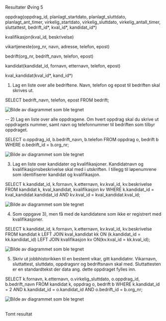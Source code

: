 Resultater Øving 5

oppdrag(oppdrag_id, planlagt_startdato, planlagt_sluttdato, planlagt_ant_timer, virkelig_startdato, virkelig_sluttdato, virkelig_antall_timer, sluttattest, bedrift_id\*, kval_id\*, kandidat_id\*)

kvalifikasjon(kval_id, beskrivelse)

vikartjeneste(org_nr, navn, adresse, telefon, epost)

bedrift(org_nr, bedrift_navn, telefon, epost)

kandidat(kandidat_id, fornavn, etternavn, telefon, epost)

kval_kandidat(kval_id\*, kand_id\*)

1) Lag en liste over alle bedriftene. Navn, telefon og epost til bedriften skal skrives ut.

SELECT bedrift_navn, telefon, epost FROM bedrift;

![Bilde av diagrammet som ble tegnet](bilder/bilde1.png)

\-- 2) Lag en liste over alle oppdragene. Om hvert oppdrag skal du skrive ut oppdragets nummer, samt navn og telefonnummer til bedriften som tilbyr oppdraget.

SELECT o.oppdrag_id, b.bedrift_navn, b.telefon FROM oppdrag o, bedrift b WHERE o.bedrift_id = b.org_nr;

![Bilde av diagrammet som ble tegnet](bilder/Bilde2.png)

3) Lag en liste over kandidater og kvalifikasjoner. Kandidatnavn og kvalifikasjonsbeskrivelse skal med i utskriften. I tillegg til løpenumrene som identifiserer kandidat og kvalifikasjon.

SELECT k.kandidat_id, k.fornavn, k.etternavn, kv.kval_id, kv.beskrivelse FROM kandidat k, kval_kandidat, kvalifikasjon kv WHERE k.kandidat_id = kval_kandidat.kandidat_id AND kv.kval_id = kval_kandidat.kval_id;

![Bilde av diagrammet som ble tegnet](bilder/Bilde3.png)


4) Som oppgave 3), men få med de kandidatene som ikke er registrert med kvalifikasjoner.

SELECT k.kandidat_id, k.fornavn, k.etternavn, kv.kval_id, kv.beskrivelse FROM kandidat k LEFT JOIN kval_kandidat kk ON (k.kandidat_id = kk.kandidat_id) LEFT JOIN kvalifikasjon kv ON(kv.kval_id = kk.kval_id);

![Bilde av diagrammet som ble tegnet](bilder/Bilde4.png)


5) Skriv ut jobbhistorikken til en bestemt vikar, gitt kandidatnr. Vikarnavn, sluttattest, sluttdato, oppdragsnr og bedriftsnavn skal med. Sluttattesten er en standardtekst der data ang. dette oppdraget fylles inn.

SELECT k.fornavn, k.etternavn, o.virkelig_sluttdato, o.oppdrag_id, b.bedrift_navn FROM kandidat k, oppdrag o, bedrift b WHERE k.kandidat_id = 2 AND k.kandidat_id = o.kandidat_id AND o.bedrift_id = b.org_nr;

![Bilde av diagrammet som ble tegnet](bilder/Bilde5.png)

<br/>Tomt resultat
